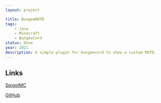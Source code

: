 ```yaml
---
layout: project

title: BungeeMOTD
tags:
    - Java
    - Minecraft
    - BungeeCord
status: Done
year: 2021
description: A simple plugin for bungeecord to show a custom MOTD.
---
```


## Links

[SpigotMC](https://www.spigotmc.org/resources/bungeemotd.94578)

[GitHub](https://github.com/c1200/bungeemotd)
